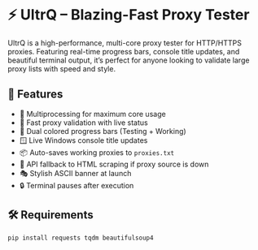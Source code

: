 # ⚡ UltrQ – Blazing-Fast Proxy Tester

UltrQ is a high-performance, multi-core proxy tester for HTTP/HTTPS proxies. Featuring real-time progress bars, console title updates, and beautiful terminal output, it’s perfect for anyone looking to validate large proxy lists with speed and style.

## 🚀 Features

- 🧠 Multiprocessing for maximum core usage
- 🎯 Fast proxy validation with live status
- 🎨 Dual colored progress bars (Testing + Working)
- 🪟 Live Windows console title updates
- 📦 Auto-saves working proxies to `proxies.txt`
- 🦾 API fallback to HTML scraping if proxy source is down
- 🎭 Stylish ASCII banner at launch
- 🔒 Terminal pauses after execution

## 🛠️ Requirements

```bash
pip install requests tqdm beautifulsoup4


